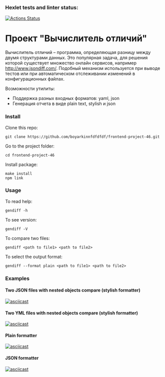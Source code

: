 ### Hexlet tests and linter status:
[![Actions Status](https://github.com/boyarkinnfdfdfdf/frontend-project-46/actions/workflows/hexlet-check.yml/badge.svg)](https://github.com/boyarkinnfdfdfdf/frontend-project-46/actions)


# Проект "Вычислитель отличий"
Вычислитель отличий – программа, определяющая разницу между двумя структурами данных. Это популярная задача, для решения которой существует множество онлайн сервисов, например http://www.jsondiff.com/. Подобный механизм используется при выводе тестов или при автоматическом отслеживании изменений в конфигурационных файлах.

Возможности утилиты:

- Поддержка разных входных форматов: yaml, json
- Генерация отчета в виде plain text, stylish и json

### Install
Clone this repo: 
```
git clone https://github.com/boyarkinnfdfdfdf/frontend-project-46.git
```

Go to the project folder: 
```
cd frontend-project-46
```

Install package: 
```
make install
npm link
```

### Usage
To read help:
```
gendiff -h
```

To see version:
```
gendiff -V
```

To compare two files:
```
gendiff <path to file1> <path to file2>
```

To select the output format:
```
gendiff --format plain <path to file1> <path to file2>
```

### Examples
#### Two JSON files with nested objects compare (stylish formatter)
[![asciicast](https://asciinema.org/a/pc3BDqhr29nj5MeEKzyaGc9VO.svg)](https://asciinema.org/a/pc3BDqhr29nj5MeEKzyaGc9VO)

#### Two YML files with nested objects compare (stylish formatter)
[![asciicast](https://asciinema.org/a/KLcX4eh5E55uzYgYfbFn5AcCm.svg)](https://asciinema.org/a/KLcX4eh5E55uzYgYfbFn5AcCm)

#### Plain formatter
[![asciicast](https://asciinema.org/a/Q93Q2OpJN21sB2Sh2zk5AoGty.svg)](https://asciinema.org/a/Q93Q2OpJN21sB2Sh2zk5AoGty)

#### JSON formatter
[![asciicast](https://asciinema.org/a/qGGtupJFpdV3JNmKXKx3Op3oh.svg)](https://asciinema.org/a/qGGtupJFpdV3JNmKXKx3Op3oh)